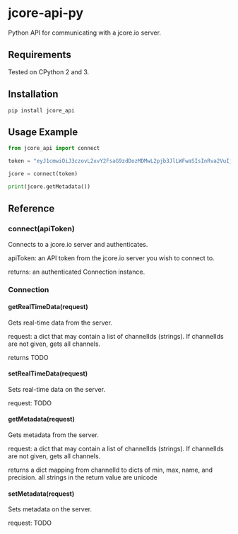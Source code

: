 # jcore-api-py

Python API for communicating with a jcore.io server.

## Requirements

Tested on CPython 2 and 3.

## Installation

```
pip install jcore_api
```

## Usage Example

```py
from jcore_api import connect

token = "eyJ1cmwiOiJ3czovL2xvY2FsaG9zdDozMDMwL2pjb3JlLWFwaSIsInRva2VuIjoiRWxsOGpBd1NRcGd4d2RidkJDSXo4dGZqL2VWSE9nWnV2RGFVM1JxM0tZRnFZaXVYeWZDa1VnbTlQbmVINHQ5aCJ9"

jcore = connect(token)

print(jcore.getMetadata())
```

## Reference

### connect(apiToken)

Connects to a jcore.io server and authenticates.

apiToken: an API token from the jcore.io server you wish to connect to.

returns: an authenticated Connection instance.

### Connection

#### getRealTimeData(request)

Gets real-time data from the server.

request: a dict that may contain a list of channelIds (strings).
         If channelIds are not given, gets all channels.

returns TODO

#### setRealTimeData(request)

Sets real-time data on the server.

request: TODO

#### getMetadata(request)

Gets metadata from the server.

request: a dict that may contain a list of channelIds (strings).
         If channelIds are not given, gets all channels.

returns a dict mapping from channelId to dicts of min, max, name, and precision.
        all strings in the return value are unicode

#### setMetadata(request)

Sets metadata on the server.

request: TODO
